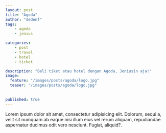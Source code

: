 ```yaml
---
layout: post
title: "Agoda"
author: "dedenf"
tags:
    - agoda
    - jenius

categories:
    - post
    - travel
    - hotel
    - ticket

description: "Beli tiket atau hotel dengan Agoda, Jeniusin aja!"
image:
  feature: "/images/posts/agoda/logo.jpg"
  teaser: "/images/posts/agoda/logo.jpg"
  
  
published: true
---
```



Lorem ipsum dolor sit amet, consectetur adipisicing elit. Dolorum, sequi a, velit sit numquam ab eaque nisi illum eius vel rerum aliquam, repudiandae aspernatur ducimus odit vero nesciunt. Fugiat, aliquid?.